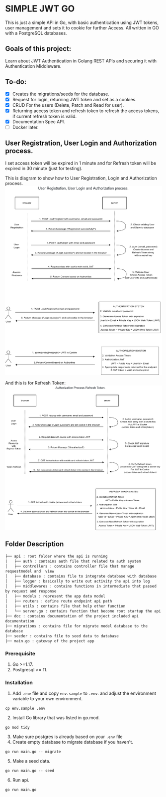 # SIMPLE JWT GO

This is just a simple API in Go, with basic authentication using JWT tokens, user management and sets it to cookie for further Access. All written in GO with a PostgreSQL databases.

## Goals of this project:

Learn about JWT Authentication in Golang REST APIs and securing it with Authentication Middleware.

## To-do:

- [x] Creates the migrations/seeds for the database.
- [x] Request for login, returning JWT token and set as a cookies.
- [x] CRUD For the users (Delete, Patch and Read for user).
- [x] Returning access token and refresh token to refresh the access tokens, if current refresh token is valid.
- [x] Documentation Spec API.
- [ ] Docker later.

## User Registration, User Login and Authorization process.
I set access token will be expired in 1 minute and for Refresh token will be expired in 30 minute (just for testing).

This is diagram to show how to User Registration, Login and Authorization process.
![jwt-authentication-flow](https://github.com/hafiztsalavin/simple-jwt-go/blob/main/docs/documentation/token_generate.png)

And this is for Refresh Token:
![refresh-token-jwt-flow](https://github.com/hafiztsalavin/simple-jwt-go/blob/main/docs//documentation/refresh_token.png)


## Folder Description

```
├── api : root folder where the api is running
|   ├── auth : contains auth file that related to auth system
│   ├── controllers : contains controller file that manage requestmodel and  view
│   ├── database : contains file to integrate database with database
│   ├── logger : basically to write out activity the api into log
│   ├── middlewares : contains functions in intermediate that passed by request and response
│   ├── models : represent the app data model
│   ├── routers : define route endpoint api path
|   ├── utils : contains file that help other function
│   └── server.go : contains function that become root startup the api
├── doc : contains documentation of the project included api documentation
├── migrations : contains file for migrate model database to the database
├── seeder : contains file to seed data to database
├── main.go : gateway of the project app
```

### Prerequisite
1. Go >=1.17.
2. Postgresql >= 11.

### Installation

1. Add `.env` file and copy `env.sample` to `.env`. and adjust the environment variable to your own environment.
```
cp env.sample .env
```
2. Install Go library that was listed in go.mod. 
```
go mod tidy
```
3. Make sure postgres is already based on your `.env` file
4. Create empty database to migrate database if you haven't. 
```
go run main.go -- migrate
```
5. Make a seed data. 
```
go run main.go -- seed
```
6. Run api.
```
go run main.go
```
